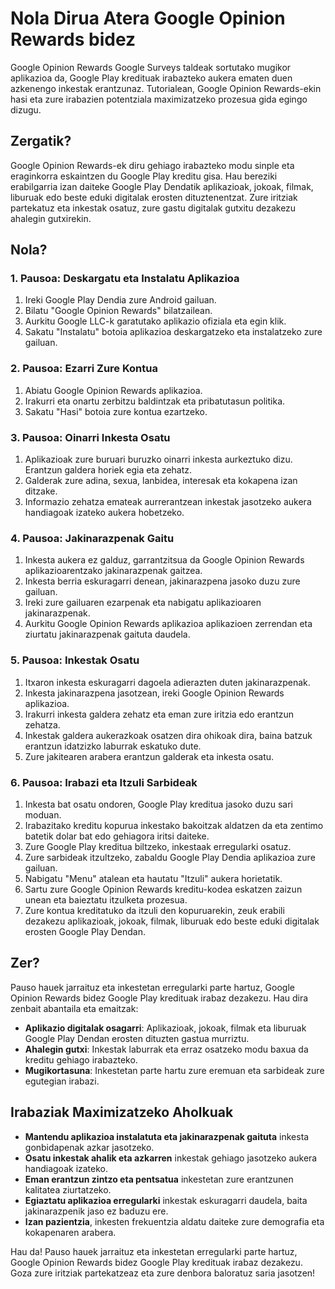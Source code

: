 # Nola Dirua Atera Google Opinion Rewards bidez

Google Opinion Rewards Google Surveys taldeak sortutako mugikor aplikazioa da, Google Play kredituak irabazteko aukera ematen duen azkenengo inkestak erantzunaz. Tutorialean, Google Opinion Rewards-ekin hasi eta zure irabazien potentziala maximizatzeko prozesua gida egingo dizugu.

## Zergatik?

Google Opinion Rewards-ek diru gehiago irabazteko modu sinple eta eraginkorra eskaintzen du Google Play kreditu gisa. Hau bereziki erabilgarria izan daiteke Google Play Dendatik aplikazioak, jokoak, filmak, liburuak edo beste eduki digitalak erosten dituztenentzat. Zure iritziak partekatuz eta inkestak osatuz, zure gastu digitalak gutxitu dezakezu ahalegin gutxirekin.

## Nola?

### 1. Pausoa: Deskargatu eta Instalatu Aplikazioa

1. Ireki Google Play Dendia zure Android gailuan.
2. Bilatu "Google Opinion Rewards" bilatzailean.
3. Aurkitu Google LLC-k garatutako aplikazio ofiziala eta egin klik.
4. Sakatu "Instalatu" botoia aplikazioa deskargatzeko eta instalatzeko zure gailuan.

### 2. Pausoa: Ezarri Zure Kontua

1. Abiatu Google Opinion Rewards aplikazioa.
2. Irakurri eta onartu zerbitzu baldintzak eta pribatutasun politika.
3. Sakatu "Hasi" botoia zure kontua ezartzeko.

### 3. Pausoa: Oinarri Inkesta Osatu

1. Aplikazioak zure buruari buruzko oinarri inkesta aurkeztuko dizu. Erantzun galdera horiek egia eta zehatz.
2. Galderak zure adina, sexua, lanbidea, interesak eta kokapena izan ditzake.
3. Informazio zehatza emateak aurrerantzean inkestak jasotzeko aukera handiagoak izateko aukera hobetzeko.

### 4. Pausoa: Jakinarazpenak Gaitu

1. Inkesta aukera ez galduz, garrantzitsua da Google Opinion Rewards aplikazioarentzako jakinarazpenak gaitzea.
2. Inkesta berria eskuragarri denean, jakinarazpena jasoko duzu zure gailuan.
3. Ireki zure gailuaren ezarpenak eta nabigatu aplikazioaren jakinarazpenak.
4. Aurkitu Google Opinion Rewards aplikazioa aplikazioen zerrendan eta ziurtatu jakinarazpenak gaituta daudela.

### 5. Pausoa: Inkestak Osatu

1. Itxaron inkesta eskuragarri dagoela adierazten duten jakinarazpenak.
2. Inkesta jakinarazpena jasotzean, ireki Google Opinion Rewards aplikazioa.
3. Irakurri inkesta galdera zehatz eta eman zure iritzia edo erantzun zehatza.
4. Inkestak galdera aukerazkoak osatzen dira ohikoak dira, baina batzuk erantzun idatzizko laburrak eskatuko dute.
5. Zure jakitearen arabera erantzun galderak eta inkesta osatu.

### 6. Pausoa: Irabazi eta Itzuli Sarbideak

1. Inkesta bat osatu ondoren, Google Play kreditua jasoko duzu sari moduan.
2. Irabazitako kreditu kopurua inkestako bakoitzak aldatzen da eta zentimo batetik dolar bat edo gehiagora iritsi daiteke.
3. Zure Google Play kreditua biltzeko, inkestaak erregularki osatuz.
4. Zure sarbideak itzultzeko, zabaldu Google Play Dendia aplikazioa zure gailuan.
5. Nabigatu "Menu" atalean eta hautatu "Itzuli" aukera horietatik.
6. Sartu zure Google Opinion Rewards kreditu-kodea eskatzen zaizun unean eta baieztatu itzulketa prozesua.
7. Zure kontua kreditatuko da itzuli den kopuruarekin, zeuk erabili dezakezu aplikazioak, jokoak, filmak, liburuak edo beste eduki digitalak erosten Google Play Dendan.

## Zer?

Pauso hauek jarraituz eta inkestetan erregularki parte hartuz, Google Opinion Rewards bidez Google Play kredituak irabaz dezakezu. Hau dira zenbait abantaila eta emaitzak:

- **Aplikazio digitalak osagarri**: Aplikazioak, jokoak, filmak eta liburuak Google Play Dendan erosten dituzten gastua murriztu.
- **Ahalegin gutxi**: Inkestak laburrak eta erraz osatzeko modu baxua da kreditu gehiago irabazteko.
- **Mugikortasuna**: Inkestetan parte hartu zure eremuan eta sarbideak zure egutegian irabazi.

## Irabaziak Maximizatzeko Aholkuak

- **Mantendu aplikazioa instalatuta eta jakinarazpenak gaituta** inkesta gonbidapenak azkar jasotzeko.
- **Osatu inkestak ahalik eta azkarren** inkestak gehiago jasotzeko aukera handiagoak izateko.
- **Eman erantzun zintzo eta pentsatua** inkestetan zure erantzunen kalitatea ziurtatzeko.
- **Egiaztatu aplikazioa erregularki** inkestak eskuragarri daudela, baita jakinarazpenik jaso ez baduzu ere.
- **Izan pazientzia**, inkesten frekuentzia aldatu daiteke zure demografia eta kokapenaren arabera.

Hau da! Pauso hauek jarraituz eta inkestetan erregularki parte hartuz, Google Opinion Rewards bidez Google Play kredituak irabaz dezakezu. Goza zure iritziak partekatzeaz eta zure denbora baloratuz saria jasotzen!